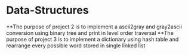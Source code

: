 # Data-Structures
**The purpose of project 2 is to implement a ascii2gray and gray2ascii conversion using binary tree and print in level order traversal
**The purpose of project 3 is to implement a dictionary using hash table and rearrange every possible word stored in single linked list

